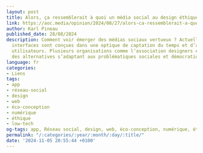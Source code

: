 ```yaml
---
layout: post
title: Alors, ça ressemblerait à quoi un média social au design éthique ?
link: https://aoc.media/opinion/2024/08/27/alors-ca-ressemblerait-a-quoi-un-media-social-au-design-ethique
author: Karl Pineau
published_date: 28/08/2024
description: Comment voir émerger des médias sociaux vertueux ? Actuellement, leurs
  interfaces sont conçues dans une optique de captation du temps et d’aliénation des
  utilisateurs. Plusieurs organisations comme l’association designers éthiques proposent
  des alternatives s’adaptant aux problématiques sociales et démocratiques.
language: fr
categories:
- Liens
tags:
- app
- réseau-social
- design
- web
- éco-conception
- numérique
- éthique
- low-tech
og-tags: app, Réseau social, design, web, éco-conception, numérique, éthique, Low-tech
permalink: "/:categories/:year/:month/:day/:title/"
date: '2024-11-05 20:55:44 +0100'
---
```

